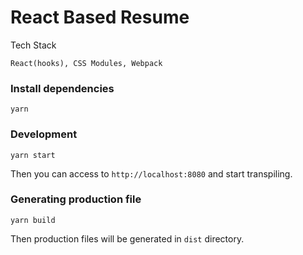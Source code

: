 # React Based Resume

Tech Stack
```
React(hooks), CSS Modules, Webpack
```
### Install dependencies

```
yarn
```

### Development

```
yarn start
```

Then you can access to `http://localhost:8080` and start transpiling.

### Generating production file

```
yarn build
```

Then production files will be generated in `dist` directory.
